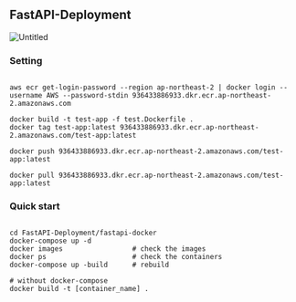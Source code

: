 ## FastAPI-Deployment

![Untitled](https://user-images.githubusercontent.com/48580174/213379888-870d4879-81bd-4716-adfa-3b6aaea1cdda.png)


### Setting

```shell

aws ecr get-login-password --region ap-northeast-2 | docker login --username AWS --password-stdin 936433886933.dkr.ecr.ap-northeast-2.amazonaws.com

docker build -t test-app -f test.Dockerfile .
docker tag test-app:latest 936433886933.dkr.ecr.ap-northeast-2.amazonaws.com/test-app:latest

docker push 936433886933.dkr.ecr.ap-northeast-2.amazonaws.com/test-app:latest

docker pull 936433886933.dkr.ecr.ap-northeast-2.amazonaws.com/test-app:latest

```


### Quick start

```shell

cd FastAPI-Deployment/fastapi-docker
docker-compose up -d
docker images                 # check the images
docker ps                     # check the containers
docker-compose up -build      # rebuild

# without docker-compose
docker build -t [container_name] .

```